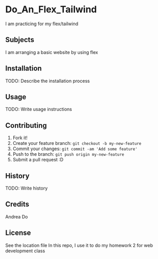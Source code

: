 # Do_An_Flex_Tailwind

I am practicing for my flex/tailwind

## Subjects

I am arranging a basic website by using flex

## Installation

TODO: Describe the installation process

## Usage

TODO: Write usage instructions

## Contributing

1. Fork it!
2. Create your feature branch: `git checkout -b my-new-feature`
3. Commit your changes: `git commit -am 'Add some feature'`
4. Push to the branch: `git push origin my-new-feature`
5. Submit a pull request :D

## History

TODO: Write history

## Credits

Andrea Do

## License

See the location file
In this repo, I use it to do my homework 2 for web development class
